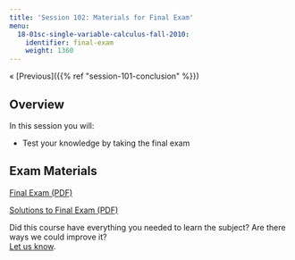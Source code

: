 ```yaml
---
title: 'Session 102: Materials for Final Exam'
menu:
  18-01sc-single-variable-calculus-fall-2010:
    identifier: final-exam
    weight: 1360
---
```

« [Previous]({{% ref "session-101-conclusion" %}})

Overview
--------

In this session you will:

*   Test your knowledge by taking the final exam

Exam Materials
--------------

[Final Exam (PDF)](https://open-learning-course-data.s3.amazonaws.com/18-01sc-single-variable-calculus-fall-2010/93c7107d33490a892fdf426e5033062e_MIT18_01SCF10_final.pdf "Open in a new window.")

[Solutions to Final Exam (PDF)](https://open-learning-course-data.s3.amazonaws.com/18-01sc-single-variable-calculus-fall-2010/bbbf05286af4bd705af325080bea0e23_MIT18_01SCF10_finalsol.pdf "Open in a new window.")

Did this course have everything you needed to learn the subject? Are there ways we could improve it?  
[Let us know](http://ocw.mit.edu/jsp/feedback.jsp?Referer=OCWScholar).